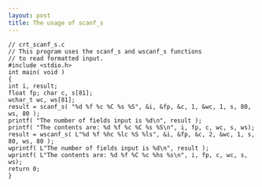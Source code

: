 ```yaml
---
layout: post
title: The usage of scanf_s
---
```

	
	// crt_scanf_s.c
	// This program uses the scanf_s and wscanf_s functions
	// to read formatted input.
	#include <stdio.h>
	int main( void )
	{
	int i, result;
	float fp; char c, s[81];
	wchar_t wc, ws[81];
	result = scanf_s( "%d %f %c %C %s %S", &i, &fp, &c, 1, &wc, 1, s, 80, ws, 80 );
	printf( "The number of fields input is %d\n", result );
	printf( "The contents are: %d %f %c %C %s %S\n", i, fp, c, wc, s, ws);
	result = wscanf_s( L"%d %f %hc %lc %S %ls", &i, &fp, &c, 2, &wc, 1, s, 80, ws, 80 );
	wprintf( L"The number of fields input is %d\n", result );
	wprintf( L"The contents are: %d %f %C %c %hs %s\n", i, fp, c, wc, s, ws);
	return 0;
	}

